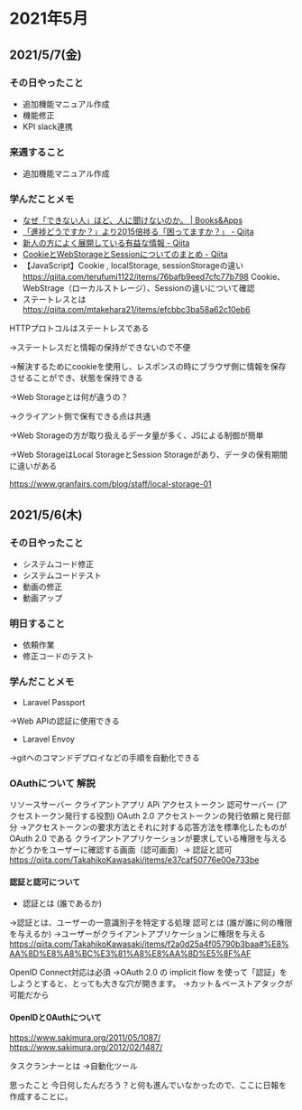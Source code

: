 # 2021年5月
## 2021/5/7(金)
### その日やったこと
- 追加機能マニュアル作成
- 機能修正
- KPI slack連携

### 来週すること
- 追加機能マニュアル作成

### 学んだことメモ
- [なぜ「できない人」ほど、人に聞けないのか。 | Books&Apps](https://blog.tinect.jp/?p=64018)
- [「進捗どうですか？」より2015倍捗る「困ってますか？」 - Qiita](https://qiita.com/tatesuke/items/fd5483be1b72727d3d34)
- [新人の方によく展開している有益な情報 - Qiita](https://qiita.com/kazuo_reve/items/d1a3f0ee48e24bba38f1)
- [CookieとWebStorageとSessionについてのまとめ - Qiita](https://qiita.com/pipiox/items/95554673ba3b078ac112)
- 【JavaScript】Cookie , localStorage, sessionStorageの違い https://qiita.com/terufumi1122/items/76bafb9eed7cfc77b798
Cookie、WebStrage（ローカルストレージ）、Sessionの違いについて確認
- ステートレスとは https://qiita.com/mtakehara21/items/efcbbc3ba58a62c10eb6

HTTPプロトコルはステートレスである

→ステートレスだと情報の保持ができないので不便

→解決するためにcookieを使用し、レスポンスの時にブラウザ側に情報を保存させることができ、状態を保持できる

→Web Storageとは何が違うの？

→クライアント側で保有できる点は共通

→Web Storageの方が取り扱えるデータ量が多く、JSによる制御が簡単

→Web StorageはLocal StorageとSession Storageがあり、データの保有期間に違いがある

https://www.granfairs.com/blog/staff/local-storage-01

## 2021/5/6(木)
### その日やったこと
- システムコード修正
- システムコードテスト
- 動画の修正
- 動画アップ

### 明日すること
- 依頼作業
- 修正コードのテスト

### 学んだことメモ
- Laravel Passport

→Web APIの認証に使用できる
- Laravel Envoy

→gitへのコマンドデプロイなどの手順を自動化できる

### OAuthについて 解説
リソースサーバー
クライアントアプリ
APi
アクセストークン
認可サーバー (アクセストークン発行する役割)
OAuth 2.0 アクセストークンの発行依頼と発行部分
→アクセストークンの要求方法とそれに対する応答方法を標準化したものが OAuth 2.0 である
クライアントアプリケーションが要求している権限を与えるかどうかをユーザーに確認する画面（認可画面）→ 認証と認可
https://qiita.com/TakahikoKawasaki/items/e37caf50776e00e733be

#### 認証と認可について
- 認証とは (誰であるか)

→認証とは、ユーザーの一意識別子を特定する処理
認可とは (誰が誰に何の権限を与えるか)
→ユーザーがクライアントアプリケーションに権限を与える
https://qiita.com/TakahikoKawasaki/items/f2a0d25a4f05790b3baa#%E8%AA%8D%E8%A8%BC%E3%81%A8%E8%AA%8D%E5%8F%AF

OpenID Connect対応は必須
→OAuth 2.0 の implicit flow を使って「認証」をしようとすると、とっても大きな穴が開きます。
→カット＆ペーストアタックが可能だから

#### OpenIDとOAuthについて
https://www.sakimura.org/2011/05/1087/
https://www.sakimura.org/2012/02/1487/

タスクランナーとは
→自動化ツール

思ったこと
今日何したんだろう？と何も進んでいなかったので、ここに日報を作成することに。
